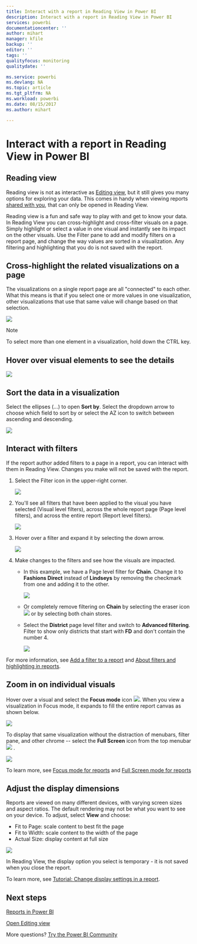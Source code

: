 ```yaml
---
title: Interact with a report in Reading View in Power BI
description: Interact with a report in Reading View in Power BI
services: powerbi
documentationcenter: ''
author: mihart
manager: kfile
backup: ''
editor: ''
tags: ''
qualityfocus: monitoring
qualitydate: ''

ms.service: powerbi
ms.devlang: NA
ms.topic: article
ms.tgt_pltfrm: NA
ms.workload: powerbi
ms.date: 08/15/2017
ms.author: mihart

---
```

# Interact with a report in Reading View in Power BI
## Reading view
Reading view is not as interactive as [Editing view](service-interact-with-a-report-in-editing-view.md), but it still gives you many options for exploring your data. This comes in handy when viewing reports [shared with you](service-share-dashboards.md), that can only be opened in Reading View.

Reading view is a fun and safe way to play with and get to know your data. In Reading View you can cross-highlight and cross-filter visuals on a page.  Simply highlight or select a value in one visual and instantly see its impact on the other visuals. Use the Filter pane to add and modify filters on a report page, and change the way values are sorted in a visualization. Any filtering and highlighting that you do is not saved with the report.

## Cross-highlight the related visualizations on a page
The visualizations on a single report page are all "connected" to each other.  What this means is that if you select one or more values in one visualization, other visualizations that use that same value will change based on that selection.

![](media/service-interact-with-a-report-in-reading-view/pagefilter3b.gif)

> [!NOTE]
> To select more than one element in a visualization, hold down the CTRL key.
> 
> 

## Hover over visual elements to see the details
![](media/service-interact-with-a-report-in-reading-view/amarillachart.png)

## Sort the data in a visualization
Select the ellipses (...) to open **Sort by**. Select the dropdown arrow to choose which field to sort by or select the AZ icon to switch between ascending and descending. 

![](media/service-interact-with-a-report-in-reading-view/pbi_changechartsort.gif) 

## Interact with filters
If the report author added filters to a page in a report, you can interact with them in Reading View. Changes you make will not be saved with the report.

1. Select the Filter icon in the upper-right corner.
   
   ![](media/service-interact-with-a-report-in-reading-view/filters.png)  
2. You'll see all filters that have been applied to the visual you have selected (Visual level filters), across the whole report page (Page level filters), and across the entire report (Report level filters).
   
   ![](media/service-interact-with-a-report-in-reading-view/power-bi-reading-filters.png)
3. Hover over a filter and expand it by selecting the down arrow.
   
   ![](media/service-interact-with-a-report-in-reading-view/power-bi-expan-filter.png)
4. Make changes to the filters and see how the visuals are impacted.  
   
   * In this example, we have a Page level filter for **Chain**. Change it to **Fashions Direct** instead of **Lindseys** by removing the checkmark from one and adding it to the other.
     
     ![](media/service-interact-with-a-report-in-reading-view/power-bi-filter-chain.png)
   * Or completely remove filtering on **Chain** by selecting the eraser icon ![](media/service-interact-with-a-report-in-reading-view/power-bi-eraser-icon.png) or by selecting both chain stores.
   * Select the **District** page level filter and switch to **Advanced filtering**. Filter to show only districts that start with **FD** and don't contain the number 4.
     
     ![](media/service-interact-with-a-report-in-reading-view/power-bi-advanced-filter.png)

For more information, see [Add a filter to a report](power-bi-report-add-filter.md) and [About filters and highlighting in reports](power-bi-reports-filters-and-highlighting.md).

## Zoom in on individual visuals
Hover over a visual and select the **Focus mode** icon ![](media/service-interact-with-a-report-in-reading-view/pbi_popouticon.jpg). When you view a visualization in Focus mode, it expands to fill the entire report canvas as shown below.

![](media/service-interact-with-a-report-in-reading-view/powerbi-focus-mode.png)

To display that same visualization without the distraction of menubars, filter pane, and other chrome -- select the **Full Screen** icon from the top menubar  ![](media/service-interact-with-a-report-in-reading-view/power-bi-focus-icon.png)  .

![](media/service-interact-with-a-report-in-reading-view/power-bi-full-screen.png)

To learn more, see [Focus mode for reports](service-focus-mode.md) and [Full Screen mode for reports](service-fullscreen-mode.md)

## Adjust the display dimensions
Reports are viewed on many different devices, with varying screen sizes and aspect ratios.  The default rendering may not be what you want to see on your device.  To adjust, select **View** and choose:

* Fit to Page: scale content to best fit the page
* Fit to Width: scale content to the width of the page
* Actual Size: display content at full size  

![](media/service-interact-with-a-report-in-reading-view/power-bi-view.png)

  In Reading View, the display option you select is temporary - it is not saved when you close the report.

  To learn more, see [Tutorial: Change display settings in a report](power-bi-change-report-display-settings.md).

## Next steps
[Reports in Power BI](service-reports.md)

[Open Editing view](service-reading-view-and-editing-view.md)

More questions? [Try the Power BI Community](http://community.powerbi.com/)

